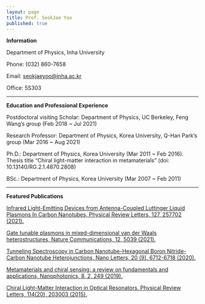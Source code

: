 ```yaml
---
layout: page
title: Prof. SeokJae Yoo
published: true
---
```

__Information__

Department of Physics, Inha University

Phone: (032) 860-7658

Email: seokjaeyoo@inha.ac.kr

Office: 5S303

---
__Education and Professional Experience__

Postdoctoral visiting Scholar: Department of Physics, UC Berkeley, Feng Wang’s group (Feb 2018 ~ Jul 2021)

Research Professor: Department of Physics, Korea University, Q-Han Park’s group (Mar 2016 ~ Aug 2021)

Ph.D.: Department of Physics, Korea University (Mar 2011 ~ Feb 2016). Thesis title “Chiral light-matter interaction in metamaterials” (doi: 10.13140/RG.2.1.4870.2808)

BSc.: Department of Physics, Korea University (Mar 2007 ~ Feb 2011)

---
__Featured Publications__

[Infrared Light-Emitting Devices from Antenna-Coupled Luttinger Liquid Plasmons In Carbon Nanotubes, Physical Review Letters, 127, 257702 (2021).](https://journals.aps.org/prl/abstract/10.1103/PhysRevLett.127.257702)

[Gate tunable plasmons in mixed-dimensional van der Waals heterostructures, Nature Communications, 12, 5039 (2021).](https://www.nature.com/articles/s41467-021-25269-0)

[Tunneling Spectroscopy in Carbon Nanotube-Hexagonal Boron Nitride-Carbon Nanotube Heterojunctions, Nano Letters, 20 (9), 6712-6718 (2020).](https://doi.org/10.1021/acs.nanolett.0c02585)

[Metamaterials and chiral sensing: a review on fundamentals and applications, Nanophotonics, 8, 2, 249 (2019).](https://doi.org/10.1515/nanoph-2018-0167)

[Chiral Light-Matter Interaction in Optical Resonators, Physical Review Letters, 114(20), 203003 (2015).](https://doi.org/10.1103/PhysRevLett.114.203003)
